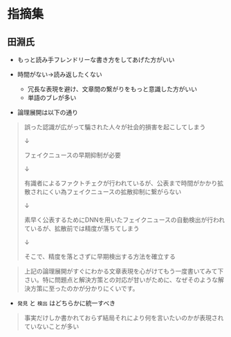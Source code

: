 # 指摘集

## 田淵氏
- もっと読み手フレンドリーな書き方をしてあげた方がいい
- 時間がない→読み返したくない
  - 冗長な表現を避け、文章間の繋がりをもっと意識した方がいい
  - 単語のブレが多い

- 論理展開は以下の通り

> 誤った認識が広がって騙された人々が社会的損害を起こしてしまう
>
>↓
>
>フェイクニュースの早期抑制が必要
>
>↓
>
>有識者によるファクトチェクが行われているが、公表まで時間がかかり拡散されにくい為フェイクニュースの拡散抑制に繋がらない
>
>↓
>
>素早く公表するためにDNNを用いたフェイクニュースの自動検出が行われているが、拡散前では精度が落ちてしまう
>
>↓
>
>そこで、精度を落とさずに早期検出する方法を確立する

>上記の論理展開がすぐにわかる文章表現を心がけてもう一度書いてみて下さい。特に問題点と解決方策との対応が甘いがために、なぜそのような解決方策に至ったのかが分かりにくいです。

- `発見` と `検出` はどちらかに統一すべき

> 事実だけしか書かれておらず結局それにより何を言いたいのかが表現されていないことが多い

